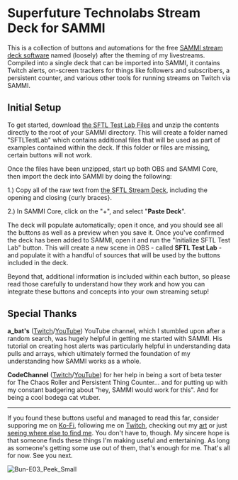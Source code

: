 # Superfuture Technolabs Stream Deck for SAMMI
This is a collection of buttons and automations for the free [SAMMI stream deck software](https://github.com/SAMMISolutions/SAMMI-Official/releases) named (loosely) after the theming of my livestreams. Compiled into a single deck that can be imported into SAMMI, it contains Twitch alerts, on-screen trackers for things like followers and subscribers, a persistent counter, and various other tools for running streams on Twitch via SAMMI.

## Initial Setup
To get started, download [the SFTL Test Lab Files](https://github.com/SuperRetroHeart/Superfuture-Technlolabs-SAMMI-Deck/raw/main/SFTL%20Test%20Lab%20Files.zip) and unzip the contents directly to the root of your SAMMI directory. This will create a folder named "SFTLTestLab" which contains additional files that will be used as part of examples contained within the deck. If this folder or files are missing, certain buttons will not work.

Once the files have been unzipped, start up both OBS and SAMMI Core, then import the deck into SAMMI by doing the following:

1.) Copy all of the raw text from [the SFTL Stream Deck](https://github.com/SuperRetroHeart/Superfuture-Technlolabs-SAMMI-Deck/blob/main/SFTL%20Stream%20Deck%20v2.1.json), including the opening and closing {curly braces}.

2.) In SAMMI Core, click on the "+", and select "**Paste Deck**".

The deck will populate automatically; open it once, and you should see all the buttons as well as a preview when you save it. Once you've confirmed the deck has been added to SAMMI, open it and run the "Initialize SFTL Test Lab" button. This will create a new scene in OBS - called **SFTL Test Lab** - and populate it with a handful of sources that will be used by the buttons included in the deck.

Beyond that, additional information is included within each button, so please read those carefully to understand how they work and how you can integrate these buttons and concepts into your own streaming setup!

## Special Thanks
**a_bat's** ([Twitch](https://www.twitch.tv/a_bat/videos)/[YouTube](https://www.youtube.com/channel/UCH9Cz-87RLF2Aw0CjVTzAwQ)) YouTube channel, which I stumbled upon after a random search, was hugely helpful in getting me started with SAMMI. His tutorial on creating host alerts was particularly helpful in understanding data pulls and arrays, which ultimately formed the foundation of my understanding how SAMMI works as a whole.

**CodeChannel** ([Twitch](https://twitch.tv/codechannel)/[YouTube](https://www.youtube.com/@codechannelVT)) for her help in being a sort of beta tester for The Chaos Roller and Persistent Thing Counter... and for putting up with my constant badgering about "hey, SAMMI would work for this". And for being a cool bodega cat vtuber.

---
If you found these buttons useful and managed to read this far, consider supporing me on [Ko-Fi](https://ko-fi.com/retroheart), following me on [Twitch](https://www.twitch.tv/superretroheart), checking out my [art](https://retroheart.net) or just [seeing where else to find me](http://links.retroheart.net). You don't have to, though. My sincere hope is that someone finds these things I'm making useful and entertaining. As long as someone's getting some use out of them, that's enough for me. That's all for now. See you next.

![Bun-E03_Peek_Small](https://github.com/SuperRetroHeart/SFTL-SAMMI-Examples/assets/112423124/971de8ac-e766-41a4-b9c8-66a978d9d3b0)
